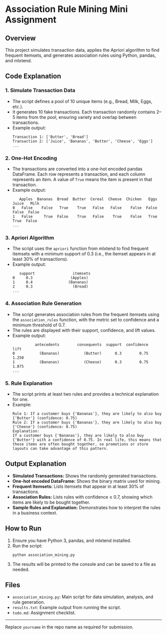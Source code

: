 # Association Rule Mining Mini Assignment

## Overview
This project simulates transaction data, applies the Apriori algorithm to find frequent itemsets, and generates association rules using Python, pandas, and mlxtend.

## Code Explanation

### 1. Simulate Transaction Data
- The script defines a pool of 10 unique items (e.g., Bread, Milk, Eggs, etc.).
- It generates 10 fake transactions. Each transaction randomly contains 2–5 items from the pool, ensuring variety and overlap between transactions.
- Example output:
  ```
  Transaction 1: ['Butter', 'Bread']
  Transaction 2: ['Juice', 'Bananas', 'Butter', 'Cheese', 'Eggs']
  ...
  ```

### 2. One-Hot Encoding
- The transactions are converted into a one-hot encoded pandas DataFrame. Each row represents a transaction, and each column represents an item. A value of `True` means the item is present in that transaction.
- Example output:
  ```
     Apples  Bananas  Bread  Butter  Cereal  Cheese  Chicken   Eggs  Juice   Milk
  0   False    False   True    True   False   False    False  False  False  False
  1   False     True  False    True   False    True    False   True   True  False
  ...
  ```

### 3. Apriori Algorithm
- The script uses the `apriori` function from mlxtend to find frequent itemsets with a minimum support of 0.3 (i.e., the itemset appears in at least 30% of transactions).
- Example output:
  ```
     support                 itemsets
  0     0.3                 (Apples)
  1     0.4                (Bananas)
  2     0.3                  (Bread)
  ...
  ```

### 4. Association Rule Generation
- The script generates association rules from the frequent itemsets using the `association_rules` function, with the metric set to confidence and a minimum threshold of 0.7.
- The rules are displayed with their support, confidence, and lift values.
- Example output:
  ```
            antecedents        consequents  support  confidence   lift
  0           (Bananas)           (Butter)      0.3        0.75  1.250
  1           (Bananas)           (Cheese)      0.3        0.75  1.875
  ...
  ```

### 5. Rule Explanation
- The script prints at least two rules and provides a technical explanation for one.
- Example:
  ```
  Rule 1: If a customer buys {'Bananas'}, they are likely to also buy {'Butter'} (confidence: 0.75)
  Rule 2: If a customer buys {'Bananas'}, they are likely to also buy {'Cheese'} (confidence: 0.75)
  Explanation:
  If a customer buys {'Bananas'}, they are likely to also buy {'Butter'} with a confidence of 0.75. In real life, this means that these items are often bought together, so promotions or store layouts can take advantage of this pattern.
  ```

## Output Explanation
- **Simulated Transactions:** Shows the randomly generated transactions.
- **One-hot encoded DataFrame:** Shows the binary matrix used for mining.
- **Frequent Itemsets:** Lists itemsets that appear in at least 30% of transactions.
- **Association Rules:** Lists rules with confidence ≥ 0.7, showing which items are likely to be bought together.
- **Sample Rules and Explanation:** Demonstrates how to interpret the rules in a business context.

## How to Run
1. Ensure you have Python 3, pandas, and mlxtend installed.
2. Run the script:
   ```
   python association_mining.py
   ```
3. The results will be printed to the console and can be saved to a file as needed.

## Files
- `association_mining.py`: Main script for data simulation, analysis, and rule generation.
- `results.txt`: Example output from running the script.
- `todo.md`: Assignment checklist.

---
Replace `yourname` in the repo name as required for submission. 